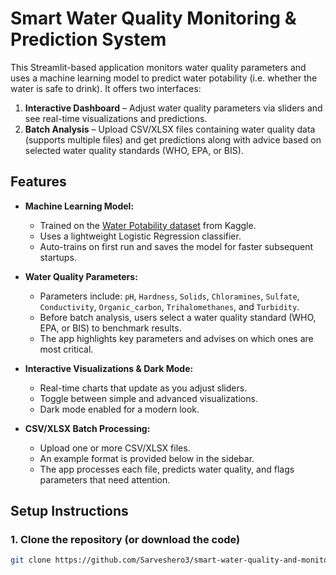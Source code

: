 # Smart Water Quality Monitoring & Prediction System

This Streamlit-based application monitors water quality parameters and uses a machine learning model to predict water potability (i.e. whether the water is safe to drink). It offers two interfaces:
 
1. **Interactive Dashboard** – Adjust water quality parameters via sliders and see real-time visualizations and predictions.
2. **Batch Analysis** – Upload CSV/XLSX files containing water quality data (supports multiple files) and get predictions along with advice based on selected water quality standards (WHO, EPA, or BIS).

## Features

- **Machine Learning Model:**  
  - Trained on the [Water Potability dataset](https://www.kaggle.com/datasets/adityakadiwal/water-potability) from Kaggle.
  - Uses a lightweight Logistic Regression classifier.
  - Auto-trains on first run and saves the model for faster subsequent startups.

- **Water Quality Parameters:**  
  - Parameters include: `pH`, `Hardness`, `Solids`, `Chloramines`, `Sulfate`, `Conductivity`, `Organic_carbon`, `Trihalomethanes`, and `Turbidity`.
  - Before batch analysis, users select a water quality standard (WHO, EPA, or BIS) to benchmark results.
  - The app highlights key parameters and advises on which ones are most critical.

- **Interactive Visualizations & Dark Mode:**  
  - Real-time charts that update as you adjust sliders.
  - Toggle between simple and advanced visualizations.
  - Dark mode enabled for a modern look.

- **CSV/XLSX Batch Processing:**  
  - Upload one or more CSV/XLSX files.
  - An example format is provided below in the sidebar.
  - The app processes each file, predicts water quality, and flags parameters that need attention.

## Setup Instructions

### 1. Clone the repository (or download the code)

```bash
git clone https://github.com/Sarveshero3/smart-water-quality-and-monitoring-predicting-management-system-CSL_Project
